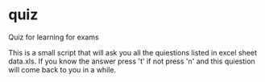 quiz
====

Quiz for learning for exams

This is a small script that will ask you all the quiestions listed in excel sheet data.xls. 
If you know the answer press 't' if not press 'n' and this quiestion will come back to you in a while.
